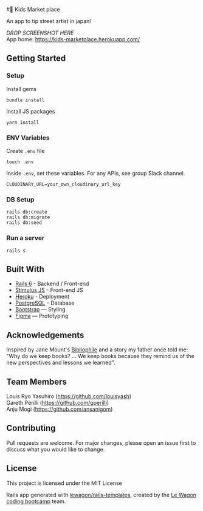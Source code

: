#🤖 Kids Market place

An app to tip street artist in japan!

_DROP SCREENSHOT HERE_
<br>
App home: https://kids-marketplace.herokuapp.com/

## Getting Started
### Setup

Install gems
```
bundle install
```
Install JS packages
```
yarn install
```

### ENV Variables
Create `.env` file
```
touch .env
```
Inside `.env`, set these variables. For any APIs, see group Slack channel.
```
CLOUDINARY_URL=your_own_cloudinary_url_key
```

### DB Setup
```
rails db:create
rails db:migrate
rails db:seed
```

### Run a server
```
rails s
```

## Built With
- [Rails 6](https://guides.rubyonrails.org/) - Backend / Front-end
- [Stimulus JS](https://stimulus.hotwired.dev/) - Front-end JS
- [Heroku](https://heroku.com/) - Deployment
- [PostgreSQL](https://www.postgresql.org/) - Database
- [Bootstrap](https://getbootstrap.com/) — Styling
- [Figma](https://www.figma.com) — Prototyping

## Acknowledgements
Inspired by Jane Mount's [Bibliophile](https://www.amazon.com/Bibliophile-Illustrated-Miscellany-Jane-Mount/dp/1452167230) and a story my father once told me: "Why do we keep books? ... We keep books because they remind us of the new perspectives and lessons we learned".

## Team Members
Louis Ryo Yasuhiro (https://github.com/louisyash) <br>
Gareth Perilli (https://github.com/gperilli) <br>
Anju Mogi (https://github.com/ansanigom)

## Contributing
Pull requests are welcome. For major changes, please open an issue first to discuss what you would like to change.

## License
This project is licensed under the MIT License



Rails app generated with [lewagon/rails-templates](https://github.com/lewagon/rails-templates), created by the [Le Wagon coding bootcamp](https://www.lewagon.com) team.
